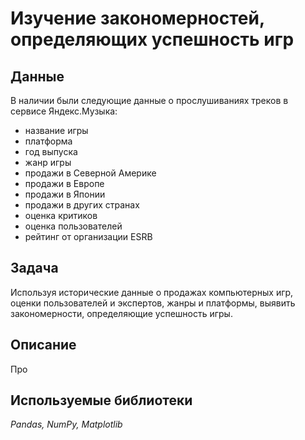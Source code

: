 # Изучение закономерностей, определяющих успешность игр

## Данные

В наличии были следующие данные о прослушиваниях треков в сервисе Яндекс.Музыка:
- название игры
- платформа
- год выпуска
- жанр игры
- продажи в Северной Америке
- продажи в Европе 
- продажи в Японии
- продажи в других странах
- оценка критиков
- оценка пользователей
- рейтинг от организации ESRB

## Задача

Используя исторические данные о продажах компьютерных игр, оценки пользователей и экспертов, жанры и платформы, выявить закономерности, определяющие успешность игры.  

## Описание

Про

## Используемые библиотеки
*Pandas, NumPy, Matplotlib*
